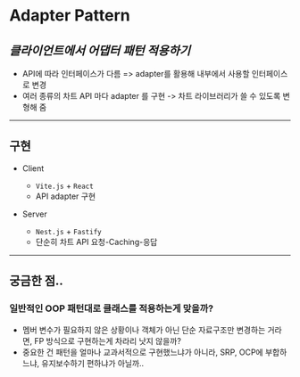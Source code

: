 # Adapter Pattern

## _클라이언트에서 어댑터 패턴 적용하기_

- API에 따라 인터페이스가 다름 => adapter를 활용해 내부에서 사용할 인터페이스로 변경
- 여러 종류의 차트 API 마다 adapter 를 구현 -> 차트 라이브러리가 쓸 수 있도록 변형해 줌

---

## 구현

- Client

  - `Vite.js` + `React`
  - API adapter 구현

- Server

  - `Nest.js` + `Fastify`
  - 단순히 차트 API 요청-Caching-응답

---

## 궁금한 점..

### 일반적인 OOP 패턴대로 클래스를 적용하는게 맞을까?

- 멤버 변수가 필요하지 않은 상황이나 객체가 아닌 단순 자료구조만 변경하는 거라면, FP 방식으로 구현하는게 차라리 낫지 않을까?
- 중요한 건 패턴을 얼마나 교과서적으로 구현했느냐가 아니라, SRP, OCP에 부합하느냐, 유지보수하기 편하냐가 아닐까..
